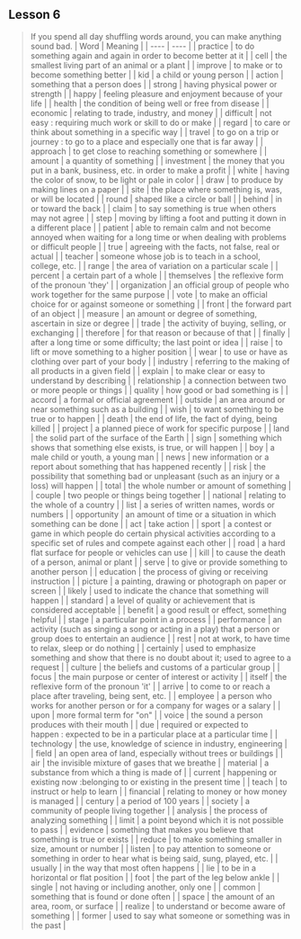 ## Lesson 6
> If you spend all day shuffling words around, you can make anything sound bad.
| Word | Meaning |
| ---- | ---- |
| practice | to do something again and again in order to become better at it |
| cell | the smallest living part of an animal or a plant |
| improve | to make or to become something better |
| kid | a child or young person |
| action | something that a person does |
| strong | having physical power or strength |
| happy | feeling pleasure and enjoyment because of your life |
| health | the condition of being well or free from disease |
| economic | relating to trade, industry, and money |
| difficult | not easy : requiring much work or skill to do or make |
| regard | to care or think about something in a specific way |
| travel | to go on a trip or journey : to go to a place and especially one that is far away |
| approach | to get close to reaching something or somewhere |
| amount | a quantity of something |
| investment | the money that you put in a bank, business, etc. in order to make a profit |
| white | having the color of snow, to be light or pale in color |
| draw | to produce by making lines on a paper |
| site | the place where something is, was, or will be located |
| round | shaped like a circle or ball |
| behind | in or toward the back |
| claim | to say something is true when others may not agree |
| step | moving by lifting  a foot and putting it down in a different place |
| patient | able to remain calm and not become annoyed when waiting for a long time or when dealing with problems or difficult people |
| true | agreeing with the facts, not false, real or actual |
| teacher | someone whose job is to teach in a school, college, etc. |
| range | the area of variation on a particular scale |
| percent | a certain part of a whole |
| themselves | the reflexive form of the pronoun 'they' |
| organization | an official group of people who work together for the same purpose |
| vote | to make an official choice for or against someone or something |
| front | the forward part of an object |
| measure | an amount or degree of something, ascertain in size or degree |
| trade | the activity of buying, selling, or exchanging |
| therefore | for that reason or because of that |
| finally | after a long time or some difficulty;  the last point or idea |
| raise | to lift or move something to a higher position |
| wear | to use or have as clothing over part of your body |
| industry | referring to the making of all products in a given field |
| explain | to make clear or easy to understand by describing |
| relationship | a connection between two or more people or things |
| quality | how good or bad something is |
| accord | a formal or official agreement |
| outside | an area around or near something such as a building |
| wish | to want something to be true or to happen |
| death | the end of life, the fact of dying, being killed |
| project | a planned piece of work for specific purpose |
| land | the solid part of the surface of the Earth |
| sign | something which shows that something else exists, is true, or will happen |
| boy | a male child or youth, a young man |
| news | new information or a report about something that has happened recently |
| risk | the possibility that something bad or unpleasant (such as an injury or a loss) will happen |
| total | the whole number or amount of something |
| couple | two people or things being together |
| national | relating to the whole of a country |
| list | a series of written names, words or numbers |
| opportunity | an amount of time or a situation in which something can be done |
| act | take action |
| sport | a contest or game in which people do certain physical activities according to a specific set of rules and compete against each other |
| road | a hard flat surface for people or vehicles can use |
| kill | to cause the death of a person, animal or plant |
| serve | to give or provide something to another person |
| education | the process of giving or receiving instruction |
| picture | a painting, drawing or photograph on paper or screen |
| likely | used to indicate the chance that something will happen |
| standard | a level of quality or achievement that is considered acceptable |
| benefit | a good result or effect, something helpful |
| stage | a particular point in a process |
| performance | an activity (such as singing a song or acting in a play) that a person or group does to entertain an audience |
| rest | not at work, to have time to relax, sleep or do nothing |
| certainly | used to emphasize something and show that there is no doubt about it; used to agree to a request |
| culture | the beliefs and customs of a particular group |
| focus | the main purpose or center of interest or activity |
| itself | the reflexive form of the pronoun 'it' |
| arrive | to come to or reach a place after traveling, being sent, etc. |
| employee | a person who works for another person or for a company for wages or a salary |
| upon | more formal term for "on" |
| voice | the sound a person produces with their mouth |
| due | required or expected to happen : expected to be in a particular place at a particular time |
| technology | the use, knowledge of science in industry, engineering |
| field | an open area of land, especially without trees or buildings |
| air | the invisible mixture of gases that we breathe |
| material | a substance from which a thing is made of |
| current | happening or existing now :belonging to or existing in the present time |
| teach | to instruct or help to learn |
| financial | relating to money or how money is managed |
| century | a period of 100 years |
| society | a community of people living together |
| analysis | the process of analyzing something |
| limit | a point beyond which it is not possible to pass |
| evidence | something that makes you believe that something is true or exists |
| reduce | to make something smaller in size, amount or number |
| listen | to pay attention to someone or something in order to hear what is being said, sung, played, etc. |
| usually | in the way that most often happens |
| lie | to be in a horizontal or flat position |
| foot | the part of the leg below ankle |
| single | not having or including another, only one |
| common | something that is found or done often |
| space | the amount of an area, room, or surface |
| realize | to understand or become aware of something |
| former | used to say what someone or something was in the past |
